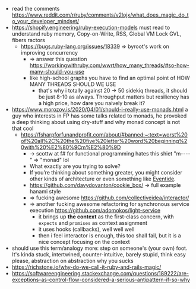 - read the comments https://www.reddit.com/r/ruby/comments/v2lojx/what_does_magic_do_to_your_developer_mindset/
- https://shopify.engineering/ruby-execution-models must read to understand ruby memory, Copy-on-Write, RSS, Global VM Lock GVL, fibers ractors
	- https://bugs.ruby-lang.org/issues/18339 => byroot's work on improving concurrency
		- => answer this question https://workingwithruby.com/wwrt/how_many_threads/#so-how-many-should-you-use 
		- like high-school graphs you have to find an optimal point of HOW MANY THREADS SHOULD WE USE
			- that's why i totally against 20 -> 50 sidekiq threads, it should be just 8-10 as always. Throughput matters but resiliency has a high price, how dare you naively break it?
- https://www.morozov.is/2020/04/01/should-i-really-use-monads.html a guy who interests in FP has some talks related to monads, he provoked a deep thinking about using dry-stuff and why monad concept is not that cool
	- https://fsharpforfunandprofit.com/about/#banned:~:text=worst%20of%20all%2C%20the%20five%20letter%20word%20beginning%20with%20%E2%80%9Cm%E2%80%9D
		- -> scottw at f# for functional programming hates this shiet "m----" => "monad" lol
		- What exactly are you trying to solve?
		- If you’re thinking about something greater, you might consider other kinds of architecture or even something like [Eventide](https://eventide-project.org/).
		- https://github.com/davydovanton/cookie_box/ -> full example hanami style
		- => fucking awesome https://github.com/collectiveidea/interactor/ 
		- => another fucking awesome refactoring for synchronous service execution https://github.com/adomokos/light-service 
			- it brings up **the context** as the first-class concern, with `expects` and `promises` as context assignment
			- it uses hooks (callbacks), well well well
			- then i feel interactor is enough, this too shall fail, but it is a nice concept focusing on the context 
- should use this term/analogy more: step on someone's (your own) foot. It's kinda stuck, intertwined, counter-intuitive, barely stupid, think easy please, abstraction on abstraction why you sucks
- https://richstone.io/why-do-we-call-it-ruby-and-rails-magic/
- https://softwareengineering.stackexchange.com/questions/189222/are-exceptions-as-control-flow-considered-a-serious-antipattern-if-so-why